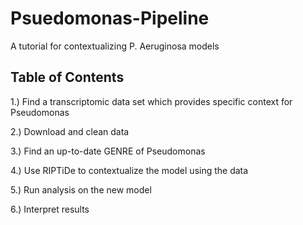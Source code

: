 # Psuedomonas-Pipeline
A tutorial for contextualizing P. Aeruginosa models


## Table of Contents
1.) Find a transcriptomic data set which provides specific context for Pseudomonas

2.) Download and clean data

3.) Find an up-to-date GENRE of Pseudomonas 

4.) Use RIPTiDe to contextualize the model using the data

5.) Run analysis on the new model

6.) Interpret results
